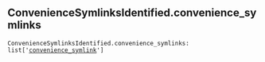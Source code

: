 

## ConvenienceSymlinksIdentified.convenience\_symlinks

<pre class="language-python"><code><span class="source python"><span class="meta qualified-name python"><span class="meta generic-name python">ConvenienceSymlinksIdentified</span><span class="punctuation accessor dot python">.</span><span class="meta generic-name python">convenience_symlinks</span></span><span class="punctuation separator annotation variable python">:</span> <span class="meta item-access python"><span class="meta qualified-name python"><span class="support type python">list</span></span></span><span class="meta item-access python"><span class="punctuation section brackets begin python">[</span></span><span class="meta item-access arguments python"><span class="meta string python"><span class="string quoted single python"><span class="punctuation definition string begin python">&#39;</span></span></span><span class="meta string python"><span class="string quoted single python"><a href="/lib/bazel/build/build_event/convenience_symlink">convenience_symlink</a><span class="punctuation definition string end python">&#39;</span></span></span></span><span class="meta item-access python"><span class="punctuation section brackets end python">]</span></span></span></code></pre>
